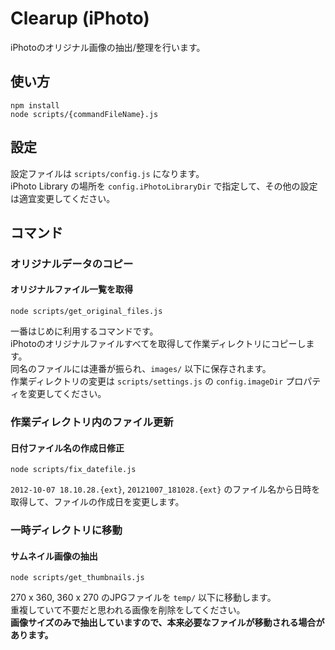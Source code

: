 # Clearup (iPhoto)

iPhotoのオリジナル画像の抽出/整理を行います。

## 使い方

    npm install
    node scripts/{commandFileName}.js

## 設定

設定ファイルは `scripts/config.js` になります。  
iPhoto Library の場所を `config.iPhotoLibraryDir` で指定して、その他の設定は適宜変更してください。

## コマンド

### オリジナルデータのコピー

#### オリジナルファイル一覧を取得

    node scripts/get_original_files.js

一番はじめに利用するコマンドです。  
iPhotoのオリジナルファイルすべてを取得して作業ディレクトリにコピーします。  
同名のファイルには連番が振られ、`images/` 以下に保存されます。  
作業ディレクトリの変更は `scripts/settings.js` の `config.imageDir` プロパティを変更してください。

### 作業ディレクトリ内のファイル更新

#### 日付ファイル名の作成日修正

    node scripts/fix_datefile.js

`2012-10-07 18.10.28.{ext}`, `20121007_181028.{ext}` のファイル名から日時を取得して、ファイルの作成日を変更します。

### 一時ディレクトリに移動

#### サムネイル画像の抽出

    node scripts/get_thumbnails.js

270 x 360, 360 x 270 のJPGファイルを `temp/` 以下に移動します。  
重複していて不要だと思われる画像を削除をしてください。  
**画像サイズのみで抽出していますので、本来必要なファイルが移動される場合があります。**
